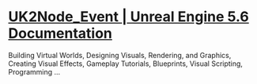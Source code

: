# [UK2Node_Event | Unreal Engine 5.6 Documentation](https://dev.epicgames.com/documentation/en-us/unreal-engine/API/Editor/BlueprintGraph/UK2Node_Event)

Building Virtual Worlds, Designing Visuals, Rendering, and Graphics, Creating Visual Effects, Gameplay Tutorials, Blueprints, Visual Scripting, Programming ...